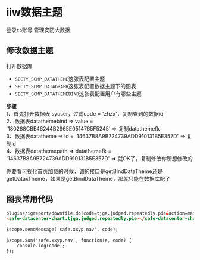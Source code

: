 # iiw数据主题

登录`tb`账号 管理安防大数据

## 修改数据主题

打开数据库
- `SECTY_SCMP_DATATHEME`这张表配置主题
- `SECTY_SCMP_DATAGRAPH`这张表配置数据主题下的图表
- `SECTY_SCMP_DATATHEMEBIND`这张表配置用户有哪些主题

**步骤**  
1、首先打开数据表 syuser，过滤code = 'zhzx'，复制查到的数据id  
2、数据表datathemebind => value = '180288CBE46244B2965E0514765F5245' => 复制datathemefk  
3、数据表datatheme => id = '14637B8A9B724739ADD910131B5E357D' => 复制id  
4、数据表datathemepath => datathemefk = '14637B8A9B724739ADD910131B5E357D' => 就OK了，复制修改你所想修改的

你要看可视化首页加载的时候，调的接口是getBindDataTheme还是getDataxTheme，如果是getBindDataTheme，那就只能在数据库配了

## 图表常用代码

```html
plugins/igreport/downfile.do?code=tjga.judged.repeatedly.pie&action=main.js
<safe-datacenter-chart.tjga.judged.repeatedly.pie></safe-datacenter-chart.tjga.judged.repeatedly.pie>

$scope.sendMessage('safe.xxyp.nav', code);

$scope.$on('safe.xxyp.nav', function(e, code) {
    console.log(code);
});
```
